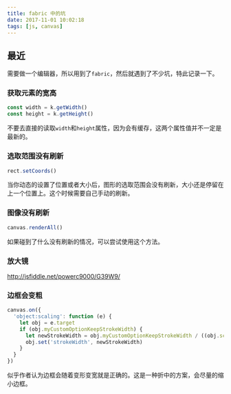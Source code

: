 ```yaml
---
title: fabric 中的坑
date: 2017-11-01 10:02:18
tags: [js, canvas]
---
```


## 最近

需要做一个编辑器，所以用到了`fabric`，然后就遇到了不少坑，特此记录一下。

### 获取元素的宽高

```js
const width = k.getWidth()
const height = k.getHeight()
```

不要去直接的读取`width`和`height`属性，因为会有缓存，这两个属性值并不一定是最新的。

### 选取范围没有刷新

```js
rect.setCoords()
```

当你动态的设置了位置或者大小后，图形的选取范围会没有刷新，大小还是停留在上一个位置上。这个时候需要自己手动的刷新。

### 图像没有刷新

```js
canvas.renderAll()
```

如果碰到了什么没有刷新的情况，可以尝试使用这个方法。

### 放大镜

http://jsfiddle.net/powerc9000/G39W9/

### 边框会变粗

```js
canvas.on({
  'object:scaling': function (e) {
    let obj = e.target
    if (obj.myCustomOptionKeepStrokeWidth) {
      let newStrokeWidth = obj.myCustomOptionKeepStrokeWidth / ((obj.scaleX + obj.scaleY) / 2)
      obj.set('strokeWidth', newStrokeWidth)
    }
  }
})
```

似乎作者认为边框会随着变形变宽就是正确的。这是一种折中的方案，会尽量的缩小边框。
